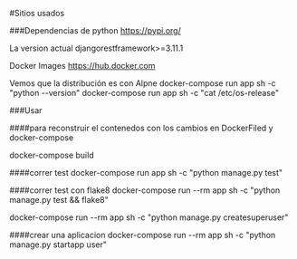 #Sitios usados

###Dependencias de python
https://pypi.org/

La version actual 
djangorestframework>=3.11.1


Docker Images
https://hub.docker.com


Vemos que la distribución es con Alpne
docker-compose run app sh -c "python --version"
docker-compose run app sh -c "cat /etc/os-release"


###Usar

####para reconstruir el contenedos con los cambios en DockerFiled y docker-compose

docker-compose build

####correr test
docker-compose run app sh -c "python manage.py test"

####correr test con flake8
docker-compose run --rm app sh -c "python manage.py test && flake8"


docker-compose run --rm app sh -c "python manage.py createsuperuser"

####crear una aplicacion
docker-compose run --rm app sh -c "python manage.py startapp user"

